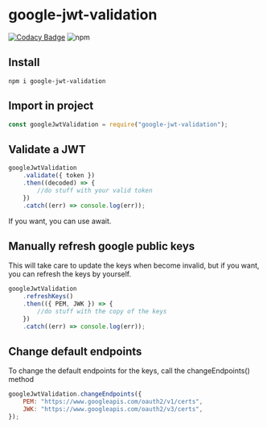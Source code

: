 # google-jwt-validation

[![Codacy Badge](https://api.codacy.com/project/badge/Grade/f53ae4a2d36740f582f7b9a6a8dcec46)](https://app.codacy.com/gh/alessandro-caldonazzi/google-jwt-validation?utm_source=github.com&utm_medium=referral&utm_content=alessandro-caldonazzi/google-jwt-validation&utm_campaign=Badge_Grade_Settings)
![npm](https://img.shields.io/npm/dt/google-jwt-validation)

## Install

```shell
npm i google-jwt-validation
```

## Import in project

```js
const googleJwtValidation = require("google-jwt-validation");
```

## Validate a JWT

```js
googleJwtValidation
    .validate({ token })
    .then((decoded) => {
        //do stuff with your valid token
    })
    .catch((err) => console.log(err));
```

If you want, you can use await.

## Manually refresh google public keys

This will take care to update the keys when become invalid, but if you want, you can refresh the keys by yourself.

```js
googleJwtValidation
    .refreshKeys()
    .then(({ PEM, JWK }) => {
        //do stuff with the copy of the keys
    })
    .catch((err) => console.log(err));
```

## Change default endpoints

To change the default endpoints for the keys, call the changeEndpoints() method

```js
googleJwtValidation.changeEndpoints({
    PEM: "https://www.googleapis.com/oauth2/v1/certs",
    JWK: "https://www.googleapis.com/oauth2/v3/certs",
});
```
